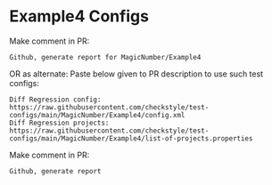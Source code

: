 # Example4 Configs
Make comment in PR:
```
Github, generate report for MagicNumber/Example4
```
OR as alternate:
Paste below given to PR description to use such test configs:
```
Diff Regression config: https://raw.githubusercontent.com/checkstyle/test-configs/main/MagicNumber/Example4/config.xml
Diff Regression projects: https://raw.githubusercontent.com/checkstyle/test-configs/main/MagicNumber/Example4/list-of-projects.properties
```
Make comment in PR:
```
Github, generate report
```
